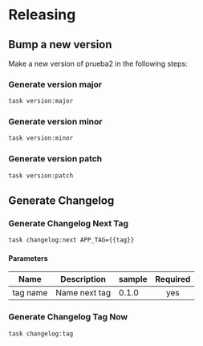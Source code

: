 <!-- Space: PROYEC -->
<!-- Parent: Prueba2 -->
<!-- Title: Releasing Prueba2 -->
<!-- Label: Prueba2 -->
<!-- Label: Project -->
<!-- Label: Releasing -->
<!-- Include: disclaimer.md -->
<!-- Include: ac:toc -->

# Releasing

## Bump a new version

Make a new version of prueba2 in the following steps:

### Generate version major

```bash
task version:major
```

### Generate version minor

```bash
task version:minor
```

### Generate version patch

```bash
task version:patch
```

## Generate Changelog

### Generate Changelog Next Tag


```bash
task changelog:next APP_TAG={{tag}}
```


#### Parameters

| Name     | Description   | sample | Required |
| -------- | ------------- | ------ | :------: |
| tag name | Name next tag | 0.1.0  |   yes    |

### Generate Changelog Tag Now

```bash
task changelog:tag
```
